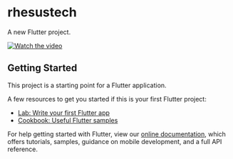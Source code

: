# rhesustech

A new Flutter project.

[![Watch the video](https://indianaffiliateprograms.com/wp-content/uploads/2017/12/Using-Videos-Affiliate-Marketing.jpg)](https://streamable.com/plxvy)

## Getting Started

This project is a starting point for a Flutter application.

A few resources to get you started if this is your first Flutter project:

- [Lab: Write your first Flutter app](https://flutter.dev/docs/get-started/codelab)
- [Cookbook: Useful Flutter samples](https://flutter.dev/docs/cookbook)

For help getting started with Flutter, view our 
[online documentation](https://flutter.dev/docs), which offers tutorials, 
samples, guidance on mobile development, and a full API reference.
